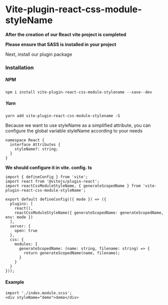 # Vite-plugin-react-css-module-styleName

**After the creation of our React vite project is completed**

**Please ensure that SASS is installed in your project**

Next, install our plugin package

### Installation

##### NPM

```
npm i install vite-plugin-react-css-module-stylename --save--dev
```

##### Yarn

```
yarn add vite-plugin-react-css-module-stylename -S
```

Because we want to use styleName as a simplified attribute, you can configure the global variable styleName according to your needs

```
namespace React {
  interface Attributes {
    styleName?: string;
  }
}
```

**We should configure it in vite. config. ts**

```
import { defineConfig } from 'vite';
import react from '@vitejs/plugin-react';
import reactCssModuleStyleName, { generateScopedName } from 'vite-plugin-react-css-module-styleName';

export default defineConfig(({ mode }) => ({
  plugins: [
    react(),
    reactCssModuleStyleName({ generateScopedName: generateScopedName, env: mode })
  ],
  server: {
    open: true
  },
  css: {
    modules: {
      generateScopedName: (name: string, filename: string) => {
        return generateScopedName(name, filename);
      }
    }
  }
}));
```

#### Example

```
import './index.module.scss';
<div styleName="demo">demo</div>
```
